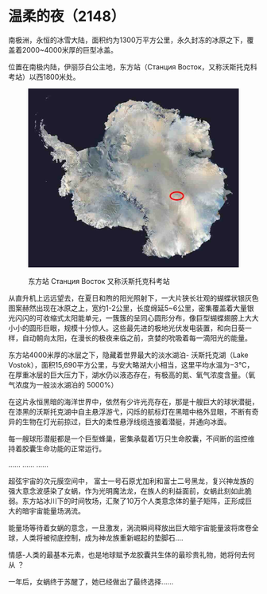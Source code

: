 # 温柔的夜（2148）

南极洲，永恒的冰雪大陆，面积约为1300万平方公里，永久封冻的冰原之下，覆盖着2000\~4000米厚的巨型冰盖。

位置在南极内陆，伊丽莎白公主地，东方站（Станция Восток，又称沃斯托克科考站）以西1800米处。

<div align="left">

<figure><img src="../.gitbook/assets/LakeVostok-Location.jpeg" alt=""><figcaption><p>东方站 Станция Восток 又称沃斯托克科考站</p></figcaption></figure>

</div>

从直升机上远远望去，在夏日和煦的阳光照射下，一大片狭长壮观的蝴蝶状银灰色图案赫然出现在冰原之上，宽约1-2公里，长度绵延5\~6公里，密集覆盖着大量银光闪闪的可收缩式太阳能单元，一簇簇的呈同心圆形分布，像巨型蝴蝶翅膀上大大小小的圆形巨眼，规模十分惊人。这些最先进的极地光伏发电装置，和向日葵一样，自动朝向太阳，在漫长的极夜来临之前，贪婪的吮吸着每一滴阳光的能量。

东方站4000米厚的冰层之下，隐藏着世界最大的淡水湖泊- 沃斯托克湖（Lake Vostok），面积15,690平方公里，与安大略湖大小相当，这里平均水温为−3℃，在厚重冰层的巨大压力下，湖水仍以液态存在，有极高的氮、氧气浓度含量。（氧气浓度为一般淡水湖泊的 5000%）



在这片永恒黑暗的海洋世界中，依然有少许光亮存在，那是十艘巨大的球状潜艇，在漆黑的沃斯托克湖中自主悬浮游弋，闪烁的航标灯在黑暗中格外显眼，不断有奇异的生物在灯光前掠过，巨大的柔性悬浮线缆连接着潜艇，并通向冰面。

每一艘球形潜艇都是一个巨型蜂巢，密集承载着1万只生命胶囊，不间断的监控维持着胶囊生命功能的正常运行。

...... ...... ......



超弦宇宙的次元膜空间中， 富士一号石原尤加利和富士二号黑龙，复兴神龙族的强大意念波感染了女蜗，作为光明魔法龙，在族人的利益面前，女蜗此刻如此脆弱。东方站冰川下的时间牧场，汇聚了10万个人类意念体的量子矩阵，正形成巨大的暗宇宙能量场涡流。

能量场等待着女蜗的意念，一旦激发，涡流瞬间释放出巨大暗宇宙能量波将席卷全球，人类将被彻底控制，成为神龙族重新崛起的垫脚石....

情感-人类的最基本元素，也是地球赋予龙胶囊共生体的最珍贵礼物，她将何去何从 ？



一年后，女蜗终于苏醒了，她已经做出了最终选择......
